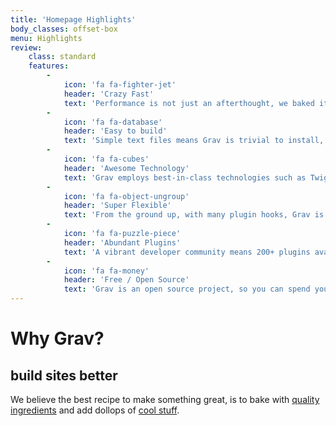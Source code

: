 ```yaml
---
title: 'Homepage Highlights'
body_classes: offset-box
menu: Highlights
review:
    class: standard
    features:
        -
            icon: 'fa fa-fighter-jet'
            header: 'Crazy Fast'
            text: 'Performance is not just an afterthought, we baked it in from the start!'
        -
            icon: 'fa fa-database'
            header: 'Easy to build'
            text: 'Simple text files means Grav is trivial to install, and easy to maintain'
        -
            icon: 'fa fa-cubes'
            header: 'Awesome Technology'
            text: 'Grav employs best-in-class technologies such as Twig, Markdown &amp; Yaml'
        -
            icon: 'fa fa-object-ungroup'
            header: 'Super Flexible'
            text: 'From the ground up, with many plugin hooks, Grav is extremely extensible'
        -
            icon: 'fa fa-puzzle-piece'
            header: 'Abundant Plugins'
            text: 'A vibrant developer community means 200+ plugins available to download'
        -
            icon: 'fa fa-money'
            header: 'Free / Open Source'
            text: 'Grav is an open source project, so you can spend your money on other stuff'
---
```


# Why Grav?
## **build sites better**

We believe the best recipe to make something great, is to bake with [quality ingredients](#) and add dollops of [cool stuff](#). 
